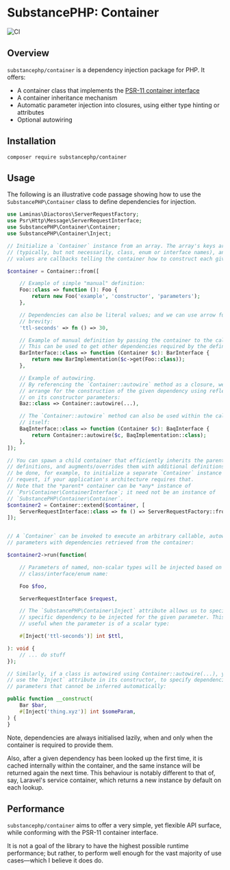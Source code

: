 # SubstancePHP: Container

![CI](https://github.com/substancephp/container/actions/workflows/ci.yml/badge.svg)

## Overview

`substancephp/container` is a dependency injection package for PHP. It offers:

* A container class that implements the [PSR-11 container interface](https://www.php-fig.org/psr/psr-11/)
* A container inheritance mechanism
* Automatic parameter injection into closures, using either type hinting or attributes
* Optional autowiring

## Installation

```
composer require substancephp/container
```

## Usage

The following is an illustrative code passage showing how to use the `SubstancePHP\Container` class to define dependencies for injection.

```php
use Laminas\Diactoros\ServerRequestFactory;
use Psr\Http\Message\ServerRequestInterface;
use SubstancePHP\Container\Container;
use SubstancePHP\Container\Inject;

// Initialize a `Container` instance from an array. The array's keys are strings
// (typically, but not necessarily, class, enum or interface names), and the array
// values are callbacks telling the container how to construct each given dependency.

$container = Container::from([

    // Example of simple "manual" definition:
    Foo::class => function (): Foo {
        return new Foo('example', 'constructor', 'parameters');
    },

    // Dependencies can also be literal values; and we can use arrow functions for
    // brevity:
    'ttl-seconds' => fn () => 30,

    // Example of manual definition by passing the container to the callback.
    // This can be used to get other dependencies required by the definition.
    BarInterface::class => function (Container $c): BarInterface {
        return new BarImplementation($c->get(Foo::class));
    },

    // Example of autowiring.
    // By referencing the `Container::autowire` method as a closure, we can
    // arrange for the construction of the given dependency using reflection
    // on its constructor parameters:
    Baz::class => Container::autowire(...),

    // The `Container::autowire` method can also be used within the callback
    // itself:
    BaqInterface::class => function (Container $c): BaqInterface {
        return Container::autowire($c, BaqImplementation::class);
    },
]);

// You can spawn a child container that efficiently inherits the parent container's
// definitions, and augments/overrides them with additional definitions. This might
// be done, for example, to initialize a separate `Container` instance per HTTP
// request, if your application's architecture requires that.
// Note that the *parent* container can be *any* instance of
// `Psr\Container\ContainerInterface`; it need not be an instance of
// `SubstancePHP\Container\Container`.
$container2 = Container::extend($container, [
    ServerRequestInterface::class => fn () => ServerRequestFactory::fromGlobals(),
]);


// A `Container` can be invoked to execute an arbitrary callable, autowiring its
// parameters with dependencies retrieved from the container:

$container2->run(function(

    // Parameters of named, non-scalar types will be injected based on the
    // class/interface/enum name:

    Foo $foo,

    ServerRequestInterface $request,

    // The `SubstancePHP\Container\Inject` attribute allows us to specify, by key, the
    // specific dependency to be injected for the given parameter. This is especially
    // useful when the parameter is of a scalar type:

    #[Inject('ttl-seconds')] int $ttl,

): void {
    // ... do stuff
});

// Similarly, if a class is autowired using Container::autowire(...), you can
// use the `Inject` attribute in its constructor, to specify dependencies for
// parameters that cannot be inferred automatically:

public function __construct(
    Bar $bar,
    #[Inject('thing.xyz')] int $someParam,
) {
}
```

Note, dependencies are always initialised lazily, when and only when the container is required to provide them.

Also, after a given dependency has been looked up the first time, it is cached internally within the container, and the same instance will be returned again the next time. This behaviour is notably different to that of, say, Laravel's service container, which returns a new instance by default on each lookup.


## Performance

`substancephp/container` aims to offer a very simple, yet flexible API surface, while conforming with the PSR-11 container interface.

It is not a goal of the library to have the highest possible runtime performance; but rather, to perform well enough for the vast majority of use cases—which I believe it does do.
